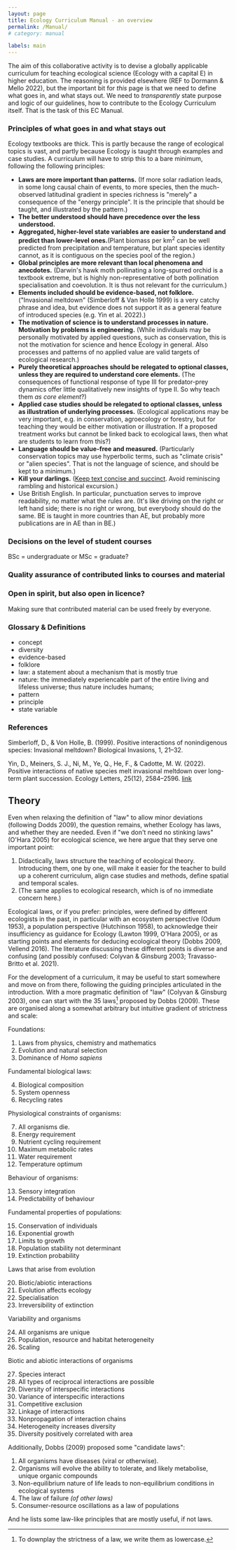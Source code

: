 ```yaml
---
layout: page
title: Ecology Curriculum Manual - an overview
permalink: /Manual/
# category: manual

labels: main
---
```


The aim of this collaborative activity is to devise a globally applicable curriculum for teaching ecological science (Ecology with a capital E) in higher education. The reasoning is provided elsewhere (REF to Dormann & Mello 2022), but the important bit for *this* page is that we need to define what goes in, and what stays out. We need to *transparently* state purpose and logic of our guidelines, how to contribute to the Ecology Curriculum itself. That is the task of this EC Manual.


### Principles of what goes in and what stays out
Ecology textbooks are thick. This is partly because the range of ecological topics is vast, and partly because Ecology is taught through examples and case studies. A curriculum will have to strip this to a bare minimum, following the following principles:

  - **Laws are more important than patterns.** (If more solar radiation leads, in some long causal chain of events, to more species, then the much-observed latitudinal gradient in species richness is "merely" a consequence of the "energy principle". It is the principle that should be taught, and illustrated by the pattern.)
  - **The better understood should have precedence over the less understood.**
  - **Aggregated, higher-level state variables are easier to understand and predict than lower-level ones.**(Plant biomass per km<sup>2</sup> can be well predicted from precipitation and temperature, but plant species identity cannot, as it is contiguous on the species pool of the region.)
  - **Global principles are more relevant than local phenomena and anecdotes.** (Darwin's hawk moth pollinating a long-spurred orchid is a textbook extreme, but is highly non-representative of both pollination specialisation and coevolution. It is thus not relevant for the curriculum.)
  - **Elements included should be evidence-based, not folklore.** ("Invasional meltdown" (Simberloff & Van Holle 1999) is a very catchy phrase and idea, but evidence does not support it as a general feature of introduced species (e.g. Yin et al. 2022).)
  - **The motivation of science is to understand processes in nature. Motivation by problems is engineering.** (While individuals may be personally motivated by applied questions, such as conservation, this is not the motivation for science and hence Ecology in general. Also processes and patterns of no applied value are valid targets of ecological research.)
  - **Purely theoretical approaches should be relegated to optional classes, unless they are required to understand core elements.** (The consequences of functional response of type III for predator-prey dynamics offer little qualitatively new insights of type II. So why teach them *as core element*?)
  - **Applied case studies should be relegated to optional classes, unless as illustration of underlying processes.** (Ecological applications may be very important, e.g. in conservation, agroecology or forestry, but for teaching they would be either motivation or illustration. If a proposed treatment works but cannot be linked back to ecological laws, then what are students to learn from this?)
  - **Language should be value-free and measured.** (Particularly conservation topics may use hyperbolic terms, such as "climate crisis" or "alien species". That is not the language of science, and should be kept to a minimum.)
  - **Kill your darlings.** ([Keep text concise and succinct](https://www.masterclass.com/articles/what-does-it-mean-to-kill-your-darlings). Avoid reminiscing rambling and historical excursion.)
  - Use British English. In particular, punctuation serves to improve readability, no matter what the rules are. (It's like driving on the right or left hand side; there is no right or wrong, but everybody should do the same. BE is taught in more countries than AE, but probably more publications are in AE than in BE.)
  


### Decisions on the level of student courses

BSc = undergraduate or MSc = graduate?


### Quality assurance of contributed links to courses and material


### Open in spirit, but also open in licence?
Making sure that contributed material can be used freely by everyone.


### Glossary & Definitions

  - concept
  - diversity
  - evidence-based
  - folklore
  - law: a statement about a mechanism that is mostly true 
  - nature: the immediately experiencable part of the entire living and lifeless universe; thus nature includes humans;
  - pattern
  - principle
  - state variable
  

### References

Simberloff, D., & Von Holle, B. (1999). Positive interactions of nonindigenous species: Invasional meltdown? Biological Invasions, 1, 21–32.

Yin, D., Meiners, S. J., Ni, M., Ye, Q., He, F., & Cadotte, M. W. (2022). Positive interactions of native species melt invasional meltdown over long-term plant succession. Ecology Letters, 25(12), 2584–2596. [link](https://doi.org/10.1111/ele.14127)



## Theory
Even when relaxing the definition of "law" to allow minor deviations (following Dodds 2009), the question remains, whether Ecology has laws, and whether they are needed. Even if "we don't need no stinking laws" (O'Hara 2005) for ecological science, we here argue that they serve one important point:

  1. Didactically, laws structure the teaching of ecological theory. Introducing them, one by one, will make it easier for the teacher to build up a coherent curriculum, align case studies and methods, define spatial and temporal scales.
  2. (The same applies to ecological research, which is of no immediate concern here.)


Ecological laws, or if you prefer: principles, were defined by different ecologists in the past, in particular with an ecosystem perspective (Odum 1953), a population perspective (Hutchinson 1958), to acknowledge their insufficiency as guidance for Ecology (Lawton 1999, O'Hara 2005), or as starting points and elements for deducing ecological theory (Dobbs 2009, Vellend 2016). The literature discussing these different points is diverse and confusing (and possibly confused: Colyvan & Ginsburg 2003; Travasso-Britto et al. 2021).

For the development of a curriculum, it may be useful to start somewhere and move on from there, following the guiding principles articulated in the introduction. With a more pragmatic definition of "law" (Colyvan & Ginsburg 2003), one can start with the 35 laws[^1] proposed by Dobbs (2009). These are organised along a somewhat arbitrary but intuitive gradient of strictness and scale:

 Foundations:
 
  1. Laws from physics, chemistry and mathematics
  2. Evolution and natural selection
  3. Dominance of *Homo sapiens*
 
 Fundamental biological laws:
 
  4. Biological composition
  5. System openness
  6. Recycling rates
 
 Physiological constraints of organisms:
 
  7. All organisms die.
  8. Energy requirement
  9. Nutrient cycling requirement
  10. Maximum metabolic rates
  11. Water requirement
  12. Temperature optimum
 
 Behaviour of organisms:

  13. Sensory integration
  14. Predictability of behaviour

 Fundamental properties of populations:
  
  15. Conservation of individuals
  16. Exponential growth
  17. Limits to growth
  18. Population stability not determinant
  19. Extinction probability
  
 Laws that arise from evolution
 
  20. Biotic/abiotic interactions
  21. Evolution affects ecology
  22. Specialisation
  23. Irreversibility of extinction
  
 Variability and organisms
 
  24. All organisms are unique
  25. Population, resource and habitat heterogeneity
  26. Scaling
  
 Biotic and abiotic interactions of organisms
  
  27. Species interact
  28. All types of reciprocal interactions are possible
  29. Diversity of interspecific interactions
  30. Variance of interspecific interactions
  31. Competitive exclusion
  32. Linkage of interactions
  33. Nonpropagation of interaction chains
  34. Heterogeneity increases diversity
  35. Diversity positively correlated with area

Additionally, Dobbs (2009) proposed some "candidate laws":

  1. All organisms have diseases (viral or otherwise).
  2. Organisms will evolve the ability to tolerate, and likely metabolise, unique organic compounds
  3. Non-equilibrium nature of life leads to non-equilibrium conditions in ecological systems
  4. The law of failure *(of other laws)*
  5. Consumer-resource oscillations as a law of populations

And he lists some law-like principles that are mostly useful, if not laws.

[^1]: To downplay the strictness of a law, we write them as lowercase.
